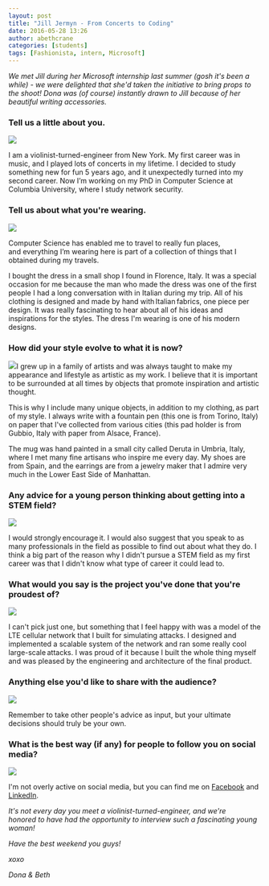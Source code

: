 ```yaml
---
layout: post
title: "Jill Jermyn - From Concerts to Coding"
date: 2016-05-28 13:26
author: abethcrane
categories: [students]
tags: [Fashionista, intern, Microsoft]
---
```


*We met Jill during her Microsoft internship last summer (gosh it's been a while) - we were delighted that she'd taken the initiative to bring props to the shoot! Dona was (of course) instantly drawn to Jill because of her beautiful writing accessories.*

### Tell us a little about you.

[![](http://www.fibonaccisequinsblog.com/wp-content/uploads/2016/05/IMG_8781-1024x683.jpg)](http://www.fibonaccisequinsblog.com/wp-content/uploads/2016/05/IMG_8781.jpg)

I am a violinist-turned-engineer from New York. My first career was in music, and I played lots of concerts in my lifetime. I decided to study something new for fun 5 years ago, and it unexpectedly turned into my second career. Now I’m working on my PhD in Computer Science at Columbia University, where I study network security.

### Tell us about what you're wearing.

[![](http://www.fibonaccisequinsblog.com/wp-content/uploads/2016/05/IMG_8817-1024x683.jpg)](http://www.fibonaccisequinsblog.com/wp-content/uploads/2016/05/IMG_8817.jpg)

Computer Science has enabled me to travel to really fun places, and everything I’m wearing here is part of a collection of things that I obtained during my travels.

I bought the dress in a small shop I found in Florence, Italy. It was a special occasion for me because the man who made the dress was one of the first people I had a long conversation with in Italian during my trip. All of his clothing is designed and made by hand with Italian fabrics, one piece per design. It was really fascinating to hear about all of his ideas and inspirations for the styles. The dress I'm wearing is one of his modern designs.

### How did your style evolve to what it is now?

[![](http://www.fibonaccisequinsblog.com/wp-content/uploads/2016/05/IMG_8822-1024x683.jpg)](http://www.fibonaccisequinsblog.com/wp-content/uploads/2016/05/IMG_8822-1024x683.jpg)I grew up in a family of artists and was always taught to make my appearance and lifestyle as artistic as my work. I believe that it is important to be surrounded at all times by objects that promote inspiration and artistic thought.

This is why I include many unique objects, in addition to my clothing, as part of my style. I always write with a fountain pen (this one is from Torino, Italy) on paper that I've collected from various cities (this pad holder is from Gubbio, Italy with paper from Alsace, France).

The mug was hand painted in a small city called Deruta in Umbria, Italy, where I met many fine artisans who inspire me every day. My shoes are from Spain, and the earrings are from a jewelry maker that I admire very much in the Lower East Side of Manhattan.

### Any advice for a young person thinking about getting into a STEM field?

[![](http://www.fibonaccisequinsblog.com/wp-content/uploads/2016/05/IMG_8771-1024x683.jpg)](http://www.fibonaccisequinsblog.com/wp-content/uploads/2016/05/IMG_8771.jpg)

I would strongly encourage it. I would also suggest that you speak to as many professionals in the field as possible to find out about what they do. I think a big part of the reason why I didn't pursue a STEM field as my first career was that I didn't know what type of career it could lead to.

### What would you say is the project you've done that you're proudest of?

[![](http://www.fibonaccisequinsblog.com/wp-content/uploads/2016/05/IMG_8795-683x1024.jpg)](http://www.fibonaccisequinsblog.com/wp-content/uploads/2016/05/IMG_8795-683x1024.jpg)

I can't pick just one, but something that I feel happy with was a model of the LTE cellular network that I built for simulating attacks. I designed and implemented a scalable system of the network and ran some really cool large-scale attacks. I was proud of it because I built the whole thing myself and was pleased by the engineering and architecture of the final product.

### Anything else you'd like to share with the audience?

[![](http://www.fibonaccisequinsblog.com/wp-content/uploads/2016/05/IMG_8761-1024x683.jpg)](http://www.fibonaccisequinsblog.com/wp-content/uploads/2016/05/IMG_8761.jpg)

Remember to take other people's advice as input, but your ultimate decisions should truly be your own.

### What is the best way (if any) for people to follow you on social media?

[![](http://www.fibonaccisequinsblog.com/wp-content/uploads/2016/05/IMG_8824-1024x683.jpg)](http://www.fibonaccisequinsblog.com/wp-content/uploads/2016/05/IMG_8824.jpg)

I'm not overly active on social media, but you can find me on [Facebook](https://www.facebook.com/jill.jermyn) and [LinkedIn](https://www.linkedin.com/in/jill-jermyn-20132739).

*It's not every day you meet a violinist-turned-engineer, and we're honored to have had the opportunity to interview such a fascinating young woman!*

*Have the best weekend you guys!*

*xoxo*

*Dona & Beth*

